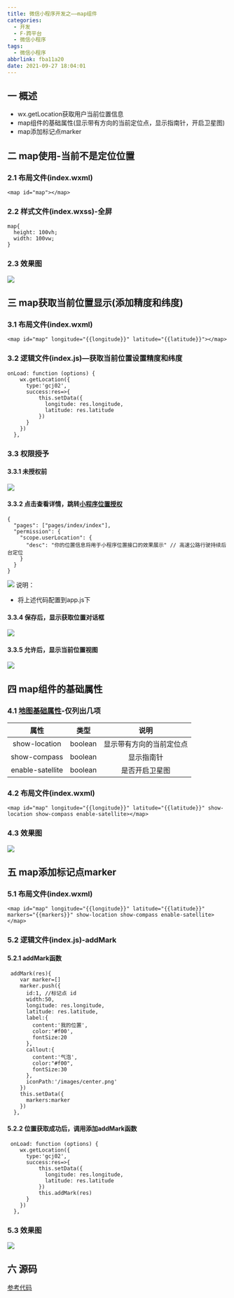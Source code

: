 ```yaml
---
title: 微信小程序开发之——map组件
categories:
  - 开发
  - F-跨平台
  - 微信小程序
tags:
  - 微信小程序
abbrlink: fba11a20
date: 2021-09-27 18:04:01
---
```

## 一 概述

* wx.getLocation获取用户当前位置信息
* map组件的基础属性(显示带有方向的当前定位点，显示指南针，开启卫星图)
* map添加标记点marker

<!--more-->

## 二 map使用-当前不是定位位置

### 2.1 布局文件(index.wxml)

```
<map id="map"></map>
```

### 2.2 样式文件(index.wxss)-全屏

```
map{
  height: 100vh;
  width: 100vw;
}
```

### 2.3 效果图

![][1]

## 三 map获取当前位置显示(添加精度和纬度)

### 3.1 布局文件(index.wxml)

```
<map id="map" longitude="{{longitude}}" latitude="{{latitude}}"></map>
```

### 3.2 逻辑文件(index.js)—获取当前位置设置精度和纬度

```
onLoad: function (options) {
    wx.getLocation({
      type:'gcj02',
      success:res=>{
          this.setData({
            longitude: res.longitude,
            latitude: res.latitude
          })
      }
    })
  },
```

### 3.3 权限授予

#### 3.3.1 未授权前

![][2]

#### 3.3.2 点击查看详情，跳转[小程序位置授权][00]

```
{
  "pages": ["pages/index/index"],
  "permission": {
    "scope.userLocation": {
      "desc": "你的位置信息将用于小程序位置接口的效果展示" // 高速公路行驶持续后台定位
    }
  }
}
```
![][3]
说明：

* 将上述代码配置到app.js下

#### 3.3.4 保存后，显示获取位置对话框
![][4]

#### 3.3.5 允许后，显示当前位置视图
![][5]

## 四 map组件的基础属性

### 4.1 [地图基础属性][01]-仅列出几项

|       属性       |  类型   |           说明           |
| :--------------: | :-----: | :----------------------: |
|  show-location   | boolean | 显示带有方向的当前定位点 |
|   show-compass   | boolean |        显示指南针        |
| enable-satellite | boolean |      是否开启卫星图      |

### 4.2 布局文件(index.wxml)

```
<map id="map" longitude="{{longitude}}" latitude="{{latitude}}" show-location show-compass enable-satellite></map>
```

### 4.3 效果图
![][6]

## 五 map添加标记点marker

### 5.1 布局文件(index.wxml)

```
<map id="map" longitude="{{longitude}}" latitude="{{latitude}}"  markers="{{markers}}" show-location show-compass enable-satellite></map>
```

### 5.2 逻辑文件(index.js)-addMark

#### 5.2.1 addMark函数

```
 addMark(res){
    var marker=[]
    marker.push({
      id:1, //标记点 id
      width:50,
      longitude: res.longitude,
      latitude: res.latitude,
      label:{
        content:'我的位置',
        color:'#f00',
        fontSize:20
      },
      callout:{
        content:'气泡',
        color:"#f00",
        fontSize:30
      },
      iconPath:'/images/center.png'
    })
    this.setData({
      markers:marker
    })
  },
```

#### 5.2.2 位置获取成功后，调用添加addMark函数

```
 onLoad: function (options) {
    wx.getLocation({
      type:'gcj02',
      success:res=>{
          this.setData({
            longitude: res.longitude,
            latitude: res.latitude
          })
          this.addMark(res)
      }
    })
  },
```

### 5.3 效果图
![][7]
## 六 源码
[参考代码](https://download.csdn.net/download/Calvin_zhou/25329453)


[00]:https://developers.weixin.qq.com/miniprogram/dev/reference/configuration/app.html#permission
[01]:https://developers.weixin.qq.com/miniprogram/dev/component/map.html
[1]:https://jsd.onmicrosoft.cn/gh/PGzxc/CDN/blog-wechat/wechat-map-first-view.png
[2]:https://jsd.onmicrosoft.cn/gh/PGzxc/CDN/blog-wechat/wechat-map-getlocation-permission.png
[3]:https://jsd.onmicrosoft.cn/gh/PGzxc/CDN/blog-wechat/wechat-map-permission-object.png
[4]:https://jsd.onmicrosoft.cn/gh/PGzxc/CDN/blog-wechat/wechat-map-permission-dyamic.png
[5]:https://jsd.onmicrosoft.cn/gh/PGzxc/CDN/blog-wechat/wechat-map-my-location.png
[6]:https://jsd.onmicrosoft.cn/gh/PGzxc/CDN/blog-wechat/wechat-map-location-compass.png
[7]:https://jsd.onmicrosoft.cn/gh/PGzxc/CDN/blog-wechat/wechat-map-marker-preview.gif